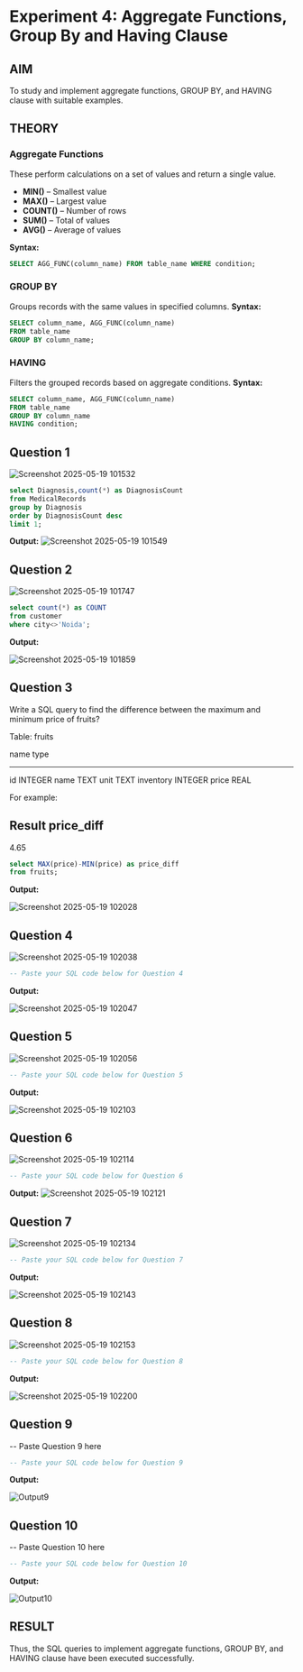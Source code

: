 # Experiment 4: Aggregate Functions, Group By and Having Clause

## AIM
To study and implement aggregate functions, GROUP BY, and HAVING clause with suitable examples.

## THEORY

### Aggregate Functions
These perform calculations on a set of values and return a single value.

- **MIN()** – Smallest value  
- **MAX()** – Largest value  
- **COUNT()** – Number of rows  
- **SUM()** – Total of values  
- **AVG()** – Average of values

**Syntax:**
```sql
SELECT AGG_FUNC(column_name) FROM table_name WHERE condition;
```
### GROUP BY
Groups records with the same values in specified columns.
**Syntax:**
```sql
SELECT column_name, AGG_FUNC(column_name)
FROM table_name
GROUP BY column_name;
```
### HAVING
Filters the grouped records based on aggregate conditions.
**Syntax:**
```sql
SELECT column_name, AGG_FUNC(column_name)
FROM table_name
GROUP BY column_name
HAVING condition;
```

**Question 1**
--
![Screenshot 2025-05-19 101532](https://github.com/user-attachments/assets/78d60dd9-b17e-440d-875d-3edd2b2a223a)

```sql
select Diagnosis,count(*) as DiagnosisCount
from MedicalRecords 
group by Diagnosis
order by DiagnosisCount desc
limit 1;
```

**Output:**
![Screenshot 2025-05-19 101549](https://github.com/user-attachments/assets/cc3d4ad1-df1f-49d9-9e2e-eecca0684aff)

**Question 2**
---
![Screenshot 2025-05-19 101747](https://github.com/user-attachments/assets/88ed3521-572a-4880-a6d4-517093869be5)


```sql
select count(*) as COUNT
from customer
where city<>'Noida';
```

**Output:**

![Screenshot 2025-05-19 101859](https://github.com/user-attachments/assets/36a71fae-a051-461c-8633-b355da7d7820)

**Question 3**
---
Write a SQL query to find the difference between the maximum and minimum price of fruits?

Table: fruits

name        type
----------  ----------
id          INTEGER
name        TEXT
unit        TEXT
inventory   INTEGER
price       REAL
 

For example:

Result
price_diff
----------
4.65


```sql
select MAX(price)-MIN(price) as price_diff
from fruits;
```

**Output:**

![Screenshot 2025-05-19 102028](https://github.com/user-attachments/assets/4678b64b-5341-4ee6-a398-15f9c2bb5324)

**Question 4**
---
![Screenshot 2025-05-19 102038](https://github.com/user-attachments/assets/181f202e-8947-417a-a5fd-2d6d4bc34a96)


```sql
-- Paste your SQL code below for Question 4
```

**Output:**

![Screenshot 2025-05-19 102047](https://github.com/user-attachments/assets/ca47c888-428d-42a2-905d-f7d249e24618)


**Question 5**
---
![Screenshot 2025-05-19 102056](https://github.com/user-attachments/assets/2eea2987-947c-4cef-9d9b-ec56eac3e5c2)


```sql
-- Paste your SQL code below for Question 5
```

**Output:**

![Screenshot 2025-05-19 102103](https://github.com/user-attachments/assets/826acd89-46f7-45d2-8f1a-138f2815eb72)


**Question 6**
---
![Screenshot 2025-05-19 102114](https://github.com/user-attachments/assets/10b6b21d-0e83-4287-8070-3c36f7564aa2)


```sql
-- Paste your SQL code below for Question 6
```

**Output:**
![Screenshot 2025-05-19 102121](https://github.com/user-attachments/assets/22e48860-932c-42f4-9fb9-65411889b467)



**Question 7**
---
![Screenshot 2025-05-19 102134](https://github.com/user-attachments/assets/6323fe60-c48b-4c9c-b7bd-6097c0ba247d)


```sql
-- Paste your SQL code below for Question 7
```

**Output:**

![Screenshot 2025-05-19 102143](https://github.com/user-attachments/assets/c42f1dfb-53dc-4639-8e2f-ac44210bcc2e)


**Question 8**
---
![Screenshot 2025-05-19 102153](https://github.com/user-attachments/assets/8cf859e6-78c2-42e1-a5c2-02e7cf9de35f)


```sql
-- Paste your SQL code below for Question 8
```

**Output:**

![Screenshot 2025-05-19 102200](https://github.com/user-attachments/assets/873de643-ed24-4a6a-9618-45311c9e5b28)

**Question 9**
---
-- Paste Question 9 here

```sql
-- Paste your SQL code below for Question 9
```

**Output:**

![Output9](output.png)

**Question 10**
---
-- Paste Question 10 here

```sql
-- Paste your SQL code below for Question 10
```

**Output:**

![Output10](output.png)


## RESULT
Thus, the SQL queries to implement aggregate functions, GROUP BY, and HAVING clause have been executed successfully.
